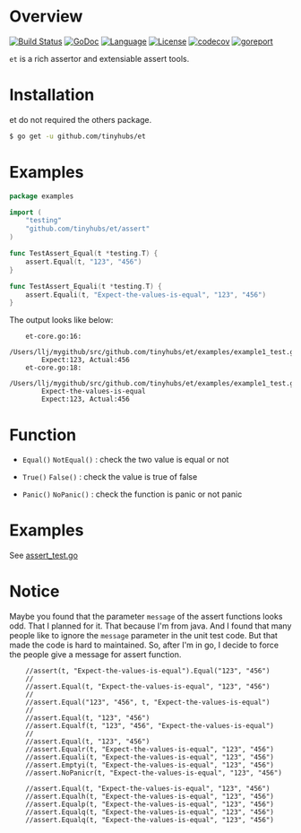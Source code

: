 # Overview

[![Build Status](https://travis-ci.org/tinyhubs/assert.svg?branch=master)](https://travis-ci.org/tinyhubs/assert)
[![GoDoc](https://godoc.org/github.com/tinyhubs/assert?status.svg)](https://godoc.org/github.com/tinyhubs/assert)
[![Language](https://img.shields.io/badge/language-go-lightgrey.svg)](https://github.com/tinyhubs/assert)
[![License](https://img.shields.io/badge/license-New%20BSD-yellow.svg?style=flat)](LICENSE)
[![codecov](https://codecov.io/gh/tinyhubs/assert/branch/master/graph/badge.svg)](https://codecov.io/gh/tinyhubs/assert)
[![goreport](https://www.goreportcard.com/badge/github.com/tinyhubs/assert)](https://www.goreportcard.com/report/github.com/tinyhubs/assert)

`et` is a rich assertor and extensiable assert tools.

# Installation

et do not required the others package.

```bash
$ go get -u github.com/tinyhubs/et
```

# Examples

```go
package examples

import (
	"testing"
	"github.com/tinyhubs/et/assert"
)

func TestAssert_Equal(t *testing.T) {
	assert.Equal(t, "123", "456")
}

func TestAssert_Equali(t *testing.T) {
	assert.Equali(t, "Expect-the-values-is-equal", "123", "456")
}
```

The output looks like below:

```text
	et-core.go:16:
		/Users/llj/mygithub/src/github.com/tinyhubs/et/examples/example1_test.go:9
		Expect:123, Actual:456
	et-core.go:18:
		/Users/llj/mygithub/src/github.com/tinyhubs/et/examples/example1_test.go:13
		Expect-the-values-is-equal
		Expect:123, Actual:456
```

# Function

- `Equal()` `NotEqual()` : check the two value is equal or not

- `True()` `False()` : check the value is true of false

- `Panic()` `NoPanic()` : check the function is panic or not panic

# Examples

See [assert_test.go](assert_test.go)

# Notice

Maybe you found that the parameter `message` of the assert functions looks odd.
That I planned for it. That because I'm from java. And I found that many people like to
ignore the `message` parameter in the unit test code. But that made the code is hard to maintained.
So, after I'm in go, I decide to force the people give a message for assert function.


```
	//assert(t, "Expect-the-values-is-equal").Equal("123", "456")
	//
	//assert.Equal(t, "Expect-the-values-is-equal", "123", "456")
	//
	//assert.Equal("123", "456", t, "Expect-the-values-is-equal")
	//
	//assert.Equal(t, "123", "456")
	//assert.Equalf(t, "123", "456", "Expect-the-values-is-equal")
	//
	//assert.Equal(t, "123", "456")
	//assert.Equalr(t, "Expect-the-values-is-equal", "123", "456")
	//assert.Equali(t, "Expect-the-values-is-equal", "123", "456")
	//assert.Emptyi(t, "Expect-the-values-is-equal", "123", "456")
	//assert.NoPanicr(t, "Expect-the-values-is-equal", "123", "456")

	//assert.Equal(t, "Expect-the-values-is-equal", "123", "456")
	//assert.Equalh(t, "Expect-the-values-is-equal", "123", "456")
	//assert.Equalp(t, "Expect-the-values-is-equal", "123", "456")
	//assert.Equalq(t, "Expect-the-values-is-equal", "123", "456")
	//assert.Equalq(t, "Expect-the-values-is-equal", "123", "456")
```